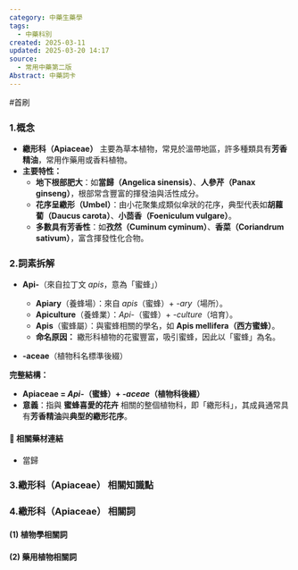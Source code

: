 ```yaml
---
category: 中藥生藥學
tags:
  - 中藥科別
created: 2025-03-11
updated: 2025-03-20 14:17
source:
  - 常用中藥第二版
Abstract: 中藥詞卡
---
```

#首刷
### 1.概念
- **繖形科（Apiaceae）** 主要為草本植物，常見於溫帶地區，許多種類具有**芳香精油**，常用作藥用或香料植物。  
- **主要特性：**  
  - **地下根部肥大**：如**當歸（Angelica sinensis）**、**人參芹（Panax ginseng）**，根部常含豐富的揮發油與活性成分。  
  - **花序呈繖形（Umbel）**：由小花聚集成類似傘狀的花序，典型代表如**胡蘿蔔（Daucus carota）**、**小茴香（Foeniculum vulgare）**。  
  - **多數具有芳香性**：如**孜然（Cuminum cyminum）**、**香菜（Coriandrum sativum）**，富含揮發性化合物。  

### 2.詞素拆解
- **Api-**（來自拉丁文 *apis*，意為「蜜蜂」）  
  - **Apiary**（養蜂場）：來自 *apis*（蜜蜂）+ *-ary*（場所）。  
  - **Apiculture**（養蜂業）：*Api-*（蜜蜂）+ *-culture*（培育）。  
  - **Apis**（蜜蜂屬）：與蜜蜂相關的學名，如 **Apis mellifera（西方蜜蜂）**。  
  - **命名原因：** 繖形科植物的花蜜豐富，吸引蜜蜂，因此以「蜜蜂」為名。  

- **-aceae**（植物科名標準後綴）  

**完整結構：**
- **Apiaceae = *Api-*（蜜蜂）+ *-aceae*（植物科後綴）**  
- **意義**：指與 **蜜蜂喜愛的花卉** 相關的整個植物科，即「繖形科」，其成員通常具有**芳香精油**與**典型的繖形花序**。  


#### 📌 相關藥材連結

- 當歸


### 3.繖形科（Apiaceae） 相關知識點



### 4.繖形科（Apiaceae） 相關詞
#### (1) 植物學相關詞




#### (2) 藥用植物相關詞

